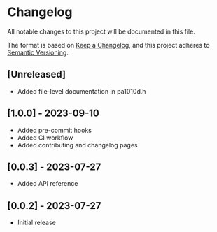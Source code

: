 # Changelog

All notable changes to this project will be documented in this file.

The format is based on [Keep a Changelog](https://keepachangelog.com/en/1.0.0/), and this project adheres to [Semantic Versioning](https://semver.org/spec/v2.0.0.html).

## [Unreleased]

- Added file-level documentation in pa1010d.h

## [1.0.0] - 2023-09-10

- Added pre-commit hooks
- Added CI workflow
- Added contributing and changelog pages

## [0.0.3] - 2023-07-27

- Added API reference

## [0.0.2] - 2023-07-27

- Initial release
